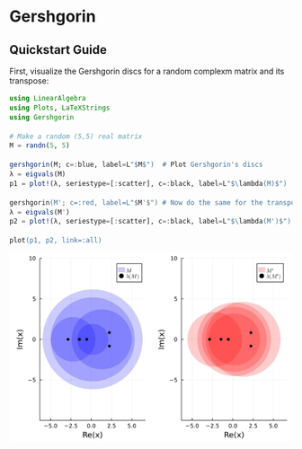 # Gershgorin

## Quickstart Guide

First, visualize the Gershgorin discs for a random complexm matrix and its transpose:

```Julia
using LinearAlgebra
using Plots, LaTeXStrings
using Gershgorin

# Make a random (5,5) real matrix
M = randn(5, 5)

gershgorin(M; c=:blue, label=L"$M$")  # Plot Gershgorin's discs
λ = eigvals(M)
p1 = plot!(λ, seriestype=[:scatter], c=:black, label=L"$\lambda(M)$")

gershgorin(M'; c=:red, label=L"$M'$") # Now do the same for the transpose
λ = eigvals(M')
p2 = plot!(λ, seriestype=[:scatter], c=:black, label=L"$\lambda(M')$")

plot(p1, p2, link=:all)
```

![`gershgorin(M)`](notebooks/demo.png "Gershgorin's discs for M and its transpose")
